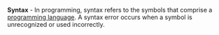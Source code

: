**Syntax** - In programming, syntax refers to the symbols that comprise a [programming language](/docs/Resources/Glossary/Programming%20Language). A syntax error occurs when a symbol is unrecognized or used incorrectly.
